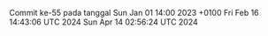 Commit ke-55 pada tanggal Sun Jan 01 14:00 2023 +0100
Fri Feb 16 14:43:06 UTC 2024
Sun Apr 14 02:56:24 UTC 2024
